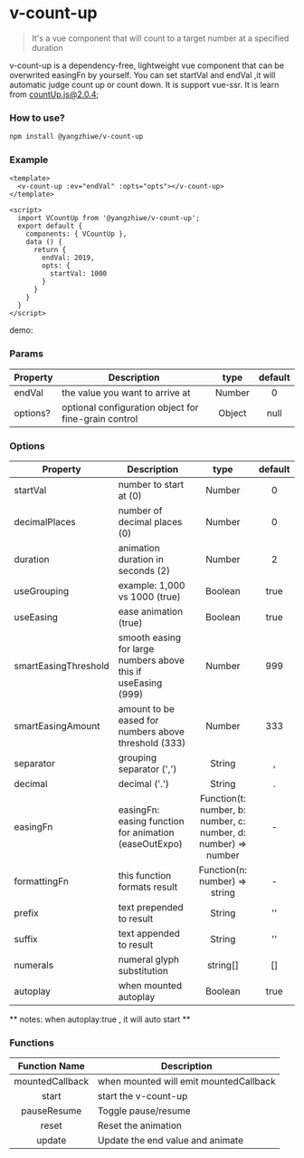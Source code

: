 # v-count-up

> It's a vue component that will count to a target number at a specified duration

v-count-up is a dependency-free, lightweight vue component that can be overwrited easingFn by yourself.
You can set startVal and endVal ,it will automatic judge count up or count down.
It is support vue-ssr.
It is learn from countUp.js@2.0.4;

<!-- ## [Try the demo](https://github.com/WillamYang/v-count-up/demo/) -->

### How to use?
```bash
npm install @yangzhiwe/v-count-up
```

### Example

```vue
<template>
  <v-count-up :ev="endVal" :opts="opts"></v-count-up>
</template>

<script>
  import VCountUp from '@yangzhiwe/v-count-up';
  export default {
    components: { VCountUp },
    data () {
      return {
        endVal: 2019,
        opts: {
          startVal: 1000
        }
      }
    }
  }
</script>
```
demo:

<!-- Use CDN Script: [demo](https://github.com/WillamYang/v-count-up/demo/) -->

### Params
|    Property    |    Description   |   type   |	default	|
| -----------------  | ---------------- | :--------: | :----------: |
| endVal       | the value you want to arrive at |Number| 0 |
| options?       | optional configuration object for fine-grain control |Object| null |



### Options
|    Property    |    Description   |   type   |	default	|
| -----------------  | ---------------- | :--------: | :----------: |
| startVal       | number to start at (0) |Number| 0 |
| decimalPlaces         | number of decimal places (0) |Number | 0 |
| duration         | animation duration in seconds (2) |Number | 2 |
| useGrouping         | example: 1,000 vs 1000 (true) |Boolean | true |
| useEasing         | ease animation (true) |Boolean | true |
| smartEasingThreshold         | smooth easing for large numbers above this if useEasing (999) |Number | 999 |
| smartEasingAmount         | amount to be eased for numbers above threshold (333) |Number | 333 |
| separator         | grouping separator (',') |String | , |
| decimal         | decimal ('.') |String | . |
| easingFn         | easingFn: easing function for animation (easeOutExpo) |Function(t: number, b: number, c: number, d: number) => number | - |
| formattingFn         | this function formats result |Function(n: number) => string | - |
| prefix         | text prepended to result |String | '' |
| suffix         | text appended to result |String | '' |
| numerals         | numeral glyph substitution |string[] | [] |
| autoplay         | when mounted autoplay |Boolean | true |

** notes: when autoplay:true , it will auto start **


### Functions
| Function Name | Description   |
| :--------:   | -----  |
|    mountedCallback    |  when mounted will emit  mountedCallback  |
|    start    |  start the v-count-up  |
|    pauseResume    |  Toggle pause/resume  |
|    reset    |  Reset the animation |
|    update    |  Update the end value and animate |
